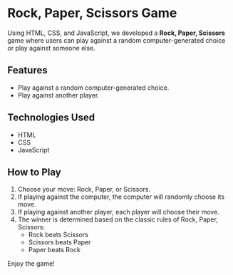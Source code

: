 # Rock, Paper, Scissors Game

Using HTML, CSS, and JavaScript, we developed a **Rock, Paper, Scissors** game where users can play against a random computer-generated choice or play against someone else.

## Features

- Play against a random computer-generated choice.
- Play against another player.

## Technologies Used

- HTML
- CSS
- JavaScript

## How to Play

1. Choose your move: Rock, Paper, or Scissors.
2. If playing against the computer, the computer will randomly choose its move.
3. If playing against another player, each player will choose their move.
4. The winner is determined based on the classic rules of Rock, Paper, Scissors:
    - Rock beats Scissors
    - Scissors beats Paper
    - Paper beats Rock

Enjoy the game!


